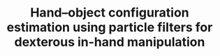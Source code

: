 ---
layout: default
title: Hand–object configuration estimation using particle filters for dexterous in-hand manipulation
authors: "K Hang*, WG Bircher*, AS Morgan, AM Dollar"
publication: International Journal of Robotics Research (IJRR)
year: 2019
award: "*Equal Contributions"
doi: http://dx.doi.org/XX.XXX/
---